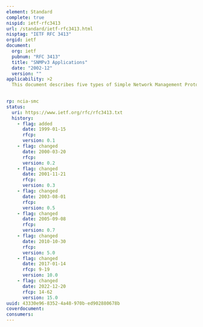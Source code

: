 ```yaml
---
element: Standard
complete: true
nispid: ietf-rfc3413
url: /standard/ietf-rfc3413.html
nisptag: "IETF RFC 3413"
orgid: ietf
document:
  org: ietf
  pubnum: "RFC 3413"
  title: "SNMPv3 Applications"
  date: "2002-12"
  version: ""
applicability: >2
  This document describes five types of Simple Network Management Protocol (SNMP) applications which make use of an SNMP engine as described in STD 62, RFC 3411. The types of application described are Command Generators, Command Responders, Notification Originators, Notification Receivers, and Proxy Forwarders.  This document also defines Management Information Base (MIB) modules for specifying targets of management operations, for notification filtering, and for proxy forwarding.

  
rp: ncia-smc
status:
  uri: https://www.ietf.org/rfc/rfc3413.txt
  history: 
    - flag: added
      date: 1999-01-15
      rfcp: 
      version: 0.1
    - flag: changed
      date: 2000-03-20
      rfcp: 
      version: 0.2
    - flag: changed
      date: 2001-11-21
      rfcp: 
      version: 0.3
    - flag: changed
      date: 2003-08-01
      rfcp: 
      version: 0.5
    - flag: changed
      date: 2005-09-08
      rfcp: 
      version: 0.7
    - flag: changed
      date: 2010-10-30
      rfcp: 
      version: 5.0
    - flag: changed
      date: 2017-01-14
      rfcp: 9-19
      version: 10.0
    - flag: changed
      date: 2022-12-20
      rfcp: 14-62
      version: 15.0
uuid: 43330e96-8352-4a48-970b-ed902880678b
coverdocument:
consumers:
---
```


